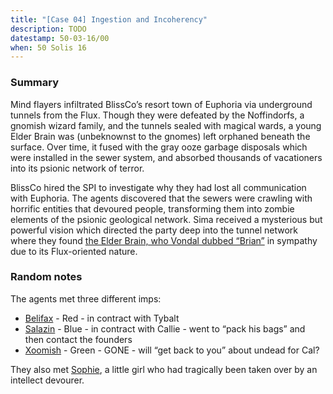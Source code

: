```yaml
---
title: "[Case 04] Ingestion and Incoherency"
description: TODO
datestamp: 50-03-16/00
when: 50 Solis 16
---
```


### Summary

Mind flayers infiltrated BlissCo’s resort town of Euphoria via underground tunnels from the Flux. Though they were defeated by the Noffindorfs, a gnomish wizard family, and the tunnels sealed with magical wards, a young Elder Brain was (unbeknownst to the gnomes) left orphaned beneath the surface. Over time, it fused with the gray ooze garbage disposals which were installed in the sewer system, and absorbed thousands of vacationers into its psionic network of terror.

BlissCo hired the SPI to investigate why they had lost all communication with Euphoria. The agents discovered that the sewers were crawling with horrific entities that devoured people, transforming them into zombie elements of the psionic geological network. Sima received a mysterious but powerful vision which directed the party deep into the tunnel network where they found [the Elder Brain, who Vondal dubbed “Brian”](../dossiers/brian-the-elder-brain) in sympathy due to its Flux-oriented nature.

### Random notes

The agents met three different imps:

* [Belifax](../dossiers/belifax) - Red - in contract with Tybalt
* [Salazin](../dossiers/salazin) - Blue - in contract with Callie - went to “pack his bags” and then contact the founders
* [Xoomish](../dossiers/xoomish) - Green - GONE - will “get back to you” about undead for Cal?

They also met [Sophie](../dossiers/sophie), a little girl who had tragically been taken over by an intellect devourer.
